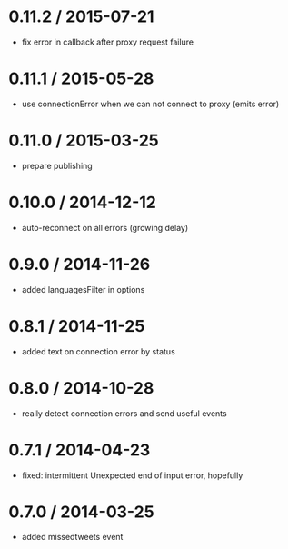 0.11.2 / 2015-07-21
==================
* fix error in callback after proxy request failure

0.11.1 / 2015-05-28
==================
* use connectionError when we can not connect to proxy (emits error)

0.11.0 / 2015-03-25
==================
* prepare publishing

0.10.0 / 2014-12-12
==================
* auto-reconnect on all errors (growing delay)

0.9.0 / 2014-11-26
==================
* added languagesFilter in options

0.8.1 / 2014-11-25
==================
* added text on connection error by status

0.8.0 / 2014-10-28
==================
* really detect connection errors and send useful events

0.7.1 / 2014-04-23
==================
* fixed: intermittent Unexpected end of input error, hopefully

0.7.0 / 2014-03-25
==================
* added missedtweets event
